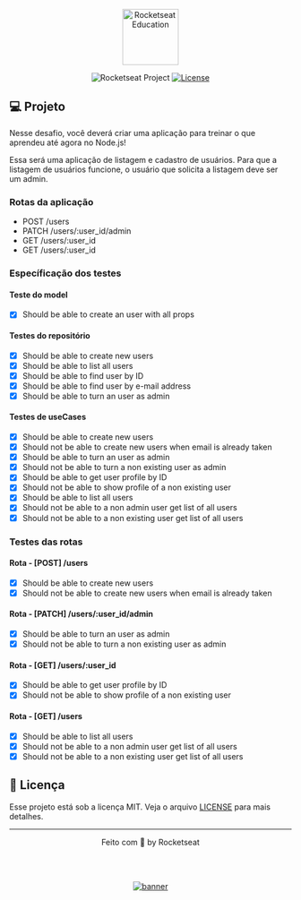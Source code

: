 <p align="center">
  <img alt="Rocketseat Education" src="https://avatars.githubusercontent.com/u/69590972?s=200&v=4" width="100px" />
</p>

<p align="center">
  <img src="https://img.shields.io/static/v1?label=Rocketseat&message=Education&color=8257e5&labelColor=202024" alt="Rocketseat Project" />
  <a href="LICENSE"><img  src="https://img.shields.io/static/v1?label=License&message=MIT&color=8257e5&labelColor=202024" alt="License"></a>
</p>


## 💻 Projeto

Nesse desafio, você deverá criar uma aplicação para treinar o que aprendeu até agora no Node.js!

Essa será uma aplicação de listagem e cadastro de usuários. Para que a listagem de usuários funcione, o usuário que solicita a listagem deve ser um admin.


### Rotas da aplicação
- POST /users
- PATCH /users/:user_id/admin
- GET /users/:user_id
- GET /users/:user_id

### Específicação dos testes

#### Teste do model
- [X] Should be able to create an user with all props

#### Testes do repositório
- [X] Should be able to create new users
- [X] Should be able to list all users
- [X] Should be able to find user by ID
- [X] Should be able to find user by e-mail address
- [X] Should be able to turn an user as admin

#### Testes de useCases
- [X] Should be able to create new users
- [X] Should not be able to create new users when email is already taken
- [X] Should be able to turn an user as admin
- [X] Should not be able to turn a non existing user as admin
- [X] Should be able to get user profile by ID
- [X] Should not be able to show profile of a non existing user
- [X] Should be able to list all users
- [X] Should not be able to a non admin user get list of all users
- [X] Should not be able to a non existing user get list of all users

### Testes das rotas

#### Rota - [POST] /users
- [X] Should be able to create new users
- [X] Should not be able to create new users when email is already taken

#### Rota - [PATCH] /users/:user_id/admin
- [X] Should be able to turn an user as admin
- [X] Should not be able to turn a non existing user as admin

#### Rota - [GET] /users/:user_id
- [X] Should be able to get user profile by ID
- [X] Should not be able to show profile of a non existing user

#### Rota - [GET] /users
- [X] Should be able to list all users
- [X] Should not be able to a non admin user get list of all users
- [X] Should not be able to a non existing user get list of all users

## 📝 Licença

Esse projeto está sob a licença MIT. Veja o arquivo [LICENSE](LICENSE) para mais detalhes.

---

<p align="center">
  Feito com 💜 by Rocketseat
</p>


<!--START_SECTION:footer-->

<br />
<br />

<p align="center">
  <a href="https://discord.gg/rocketseat" target="_blank">
    <img align="center" src="https://storage.googleapis.com/golden-wind/comunidade/rodape.svg" alt="banner"/>
  </a>
</p>

<!--END_SECTION:footer-->

